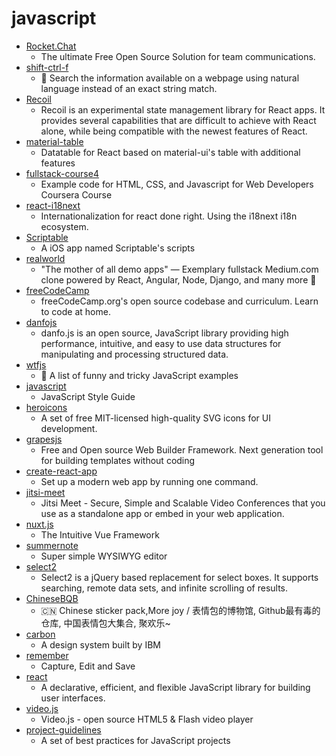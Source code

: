# javascript
- [Rocket.Chat](https://github.com/RocketChat/Rocket.Chat)
  - The ultimate Free Open Source Solution for team communications.
- [shift-ctrl-f](https://github.com/model-zoo/shift-ctrl-f)
  - 🔎 Search the information available on a webpage using natural language instead of an exact string match.
- [Recoil](https://github.com/facebookexperimental/Recoil)
  - Recoil is an experimental state management library for React apps. It provides several capabilities that are difficult to achieve with React alone, while being compatible with the newest features of React.
- [material-table](https://github.com/mbrn/material-table)
  - Datatable for React based on material-ui's table with additional features
- [fullstack-course4](https://github.com/jhu-ep-coursera/fullstack-course4)
  - Example code for HTML, CSS, and Javascript for Web Developers Coursera Course
- [react-i18next](https://github.com/i18next/react-i18next)
  - Internationalization for react done right. Using the i18next i18n ecosystem.
- [Scriptable](https://github.com/GideonSenku/Scriptable)
  - A iOS app named Scriptable's scripts
- [realworld](https://github.com/gothinkster/realworld)
  - "The mother of all demo apps" — Exemplary fullstack Medium.com clone powered by React, Angular, Node, Django, and many more 🏅
- [freeCodeCamp](https://github.com/freeCodeCamp/freeCodeCamp)
  - freeCodeCamp.org's open source codebase and curriculum. Learn to code at home.
- [danfojs](https://github.com/opensource9ja/danfojs)
  - danfo.js is an open source, JavaScript library providing high performance, intuitive, and easy to use data structures for manipulating and processing structured data.
- [wtfjs](https://github.com/denysdovhan/wtfjs)
  - 🤪 A list of funny and tricky JavaScript examples
- [javascript](https://github.com/airbnb/javascript)
  - JavaScript Style Guide
- [heroicons](https://github.com/tailwindlabs/heroicons)
  - A set of free MIT-licensed high-quality SVG icons for UI development.
- [grapesjs](https://github.com/artf/grapesjs)
  - Free and Open source Web Builder Framework. Next generation tool for building templates without coding
- [create-react-app](https://github.com/facebook/create-react-app)
  - Set up a modern web app by running one command.
- [jitsi-meet](https://github.com/jitsi/jitsi-meet)
  - Jitsi Meet - Secure, Simple and Scalable Video Conferences that you use as a standalone app or embed in your web application.
- [nuxt.js](https://github.com/nuxt/nuxt.js)
  - The Intuitive Vue Framework
- [summernote](https://github.com/summernote/summernote)
  - Super simple WYSIWYG editor
- [select2](https://github.com/select2/select2)
  - Select2 is a jQuery based replacement for select boxes. It supports searching, remote data sets, and infinite scrolling of results.
- [ChineseBQB](https://github.com/zhaoolee/ChineseBQB)
  - 🇨🇳 Chinese sticker pack,More joy / 表情包的博物馆, Github最有毒的仓库, 中国表情包大集合, 聚欢乐~
- [carbon](https://github.com/carbon-design-system/carbon)
  - A design system built by IBM
- [remember](https://github.com/manikandanraji/remember)
  - Capture, Edit and Save
- [react](https://github.com/facebook/react)
  - A declarative, efficient, and flexible JavaScript library for building user interfaces.
- [video.js](https://github.com/videojs/video.js)
  - Video.js - open source HTML5 & Flash video player
- [project-guidelines](https://github.com/elsewhencode/project-guidelines)
  - A set of best practices for JavaScript projects
